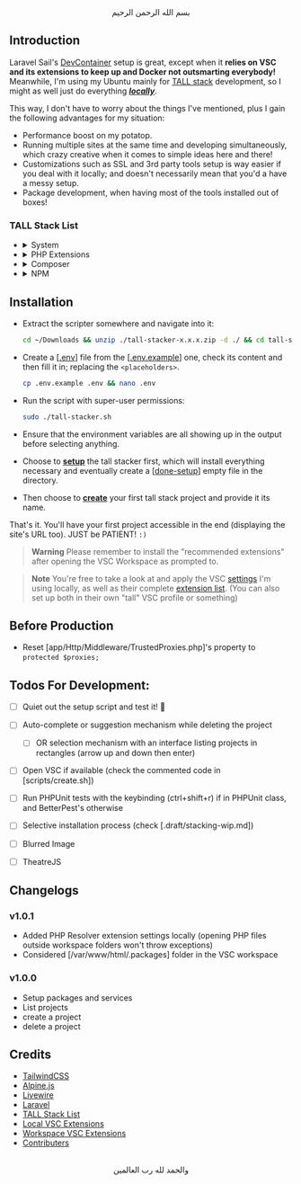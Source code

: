 <div align="center">
    بسم الله الرحمن الرحيم
</div>

## Introduction

Laravel Sail's [DevContainer](https://laravel.com/docs/sail#using-devcontainers) setup is great, except when it **relies on VSC and its extensions to keep up and Docker not outsmarting everybody!** Meanwhile, I'm using my Ubuntu mainly for [TALL stack](https://tallstack.dev/) development, so I might as well just do everything <u>***locally***</u>.

This way, I don't have to worry about the things I've mentioned, plus I gain the following advantages for my situation:

- Performance boost on my potatop.
- Running multiple sites at the same time and developing simultaneously, which crazy creative when it comes to simple ideas here and there!
- Customizations such as SSL and 3rd party tools setup is way easier if you deal with it locally; and doesn't necessarily mean that you'd a have a messy setup.
- Package development, when having most of the tools installed out of boxes!

### TALL Stack List

- <details><summary>System</summary>
  <p>

  - Packages
    - git
    - curl
    - ghostscript
    - ffmpeg
    - mkcert
    - php
    - apache2
    - composer
    - npm
  - Passive Services
    - Redis
    - MySQL
    - Mailpit
    - MinIO
  - Active Services
    - Expose

  </p>
  </details>

- <details><summary>PHP Extensions</summary>
  <p>

  - php-curl
  - php-xml
  - php-dom
  - php-bcmath
  - php-imagick
  - php-gd
  - php-xdebug

  </p>
  </details>

- <details><summary>Composer</summary>
  <p>

  - Global
    - phpcs (CodeSniffer)
  - Local
    - league/flysystem-aws-s3-v3
    - livewire/livewire
    - qruto/laravel-wave
    - predis/predis
    - mcamara/laravel-localization
    - laravel/scout
    - "spatie/laravel-medialibrary:^10.0.0"
    - filament/filament:"^2.0"
    - filament/forms:"^2.0"
    - filament/tables:"^2.0"
    - filament/notifications:"^2.0"
    - filament/spatie-laravel-media-library-plugin:"^2.0"
    - spatie/eloquent-sortable
    - spatie/laravel-sluggable
    - spatie/laravel-translatable
    - filament/spatie-laravel-translatable-plugin:"^2.0"
    - spatie/laravel-tags
    - filament/spatie-laravel-tags-plugin:"^2.0"
    - spatie/laravel-permission
    - bezhansalleh/filament-shield
    - spatie/laravel-settings
    - filament/spatie-laravel-settings-plugin:"^2.0"
    - spatie/laravel-options
    - blade-ui-kit/blade-icons
  - Local Development
    - laravel/telescope
    - pestphp/pest
    - pestphp/pest-plugin-faker
    - pestphp/pest-plugin-laravel
    - pestphp/pest-plugin-livewire
    - laravel-lang/lang

  </p>
  </details>

- <details><summary>NPM</summary>
  <p>

  - Local
    - alpinejs
    - @alpinejs/mask
    - @alpinejs/intersect
    - @alpinejs/persist
    - @alpinejs/focus
    - @alpinejs/collapse
    - @alpinejs/morph
    - laravel-wave
  - Local Development
    - tailwindcss
    - postcss
    - autoprefixer
    - @tailwindcss/typography
    - @tailwindcss/forms
    - @tailwindcss/aspect-ratio
    - @tailwindcss/line-clamp
    - @tailwindcss/container-queries
    - @defstudio/vite-livewire-plugin
    - tippy.js
    - @awcodes/alpine-floating-ui
    - alpinejs-breakpoints

  </p>
  </details>


## Installation

- Extract the scripter somewhere and navigate into it:
  ```bash
  cd ~/Downloads && unzip ./tall-stacker-x.x.x.zip -d ./ && cd tall-stacker-x.x.x
  ```

- Create a [[.env](./.env)] file from the [[.env.example](./.env.example)] one, check its content and then fill it in; replacing the `<placeholders>`.
  ```bash
  cp .env.example .env && nano .env
  ```

- Run the script with super-user permissions:
  ```bash
  sudo ./tall-stacker.sh
  ```

- Ensure that the environment variables are all showing up in the output before selecting anything.

- Choose to [**setup**](./scripts/setup.sh) the tall stacker first, which will install everything necessary and eventually create a [[done-setup](./done-setup)] empty file in the directory.

- Then choose to [**create**](./scripts/create.sh) your first tall stack project and provide it its name.

That's it. You'll have your first project accessible in the end (displaying the site's URL too). JUST be PATIENT! `:)`

> **Warning**
> Please remember to install the "recommended extensions" after opening the VSC Workspace as prompted to.

> **Note**
> You're free to take a look at and apply the VSC [settings](./files/.opinionated/settings.json) I'm using locally, as well as their complete [extension list](./files/.opinionated/extensions.md). (You can also set up both in their own "tall" VSC profile or something)


## Before Production

- Reset [app/Http/Middleware/TrustedProxies.php]'s property to `protected $proxies;`


## Todos For Development:

- [ ] Quiet out the setup script and test it! 🌚
- [ ] Auto-complete or suggestion mechanism while deleting the project
  - [ ] OR selection mechanism with an interface listing projects in rectangles (arrow up and down then enter)
- [ ] Open VSC if available (check the commented code in [scripts/create.sh])
- [ ] Run PHPUnit tests with the keybinding (ctrl+shift+r) if in PHPUnit class, and BetterPest's otherwise
- [ ] Selective installation process (check [.draft/stacking-wip.md])
- [ ] Blurred Image
- [ ] TheatreJS


## Changelogs

### v1.0.1
- Added PHP Resolver extension settings locally (opening PHP files outside workspace folders won't throw exceptions)
- Considered [/var/www/html/.packages] folder in the VSC workspace

### v1.0.0
- Setup packages and services
- List projects
- create a project
- delete a project


## Credits

- [TailwindCSS](https://tailwindcss.com)
- [Alpine.js](https://alpinejs.dev)
- [Livewire](https://laravel-livewire.com)
- [Laravel](https://laravel.com)
- [TALL Stack List](#tall-stack-list)
- [Local VSC Extensions](./files/.opinionated/extensions.md)
- [Workspace VSC Extensions](./files/.shared/tall.code-workspace)
- [Contributers](https://github.com/GoodM4ven/tall-stacker/graphs/contributors)


<div align="center">
   <br>والحمد لله رب العالمين
</div>
